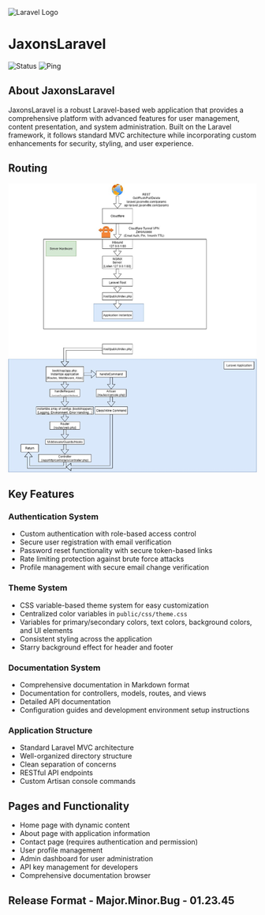 ![Laravel Logo](https://raw.githubusercontent.com/laravel/art/master/logo-lockup/5%20SVG/2%20CMYK/1%20Full%20Color/laravel-logolockup-cmyk-red.svg)

# JaxonsLaravel

![Status](https://status.jaxonville.com/api/badge/9/status) ![Ping](https://status.jaxonville.com/api/badge/9/ping)

## About JaxonsLaravel

JaxonsLaravel is a robust Laravel-based web application that provides a comprehensive platform with advanced features for user management, content presentation, and system administration. Built on the Laravel framework, it follows standard MVC architecture while incorporating custom enhancements for security, styling, and user experience.

## Routing
![Routing Schema](/public/media/diagrams/Routing.jpg)


## Key Features

### Authentication System
- Custom authentication with role-based access control
- Secure user registration with email verification
- Password reset functionality with secure token-based links
- Rate limiting protection against brute force attacks
- Profile management with secure email change verification

### Theme System
- CSS variable-based theme system for easy customization
- Centralized color variables in `public/css/theme.css`
- Variables for primary/secondary colors, text colors, background colors, and UI elements
- Consistent styling across the application
- Starry background effect for header and footer

### Documentation System
- Comprehensive documentation in Markdown format
- Documentation for controllers, models, routes, and views
- Detailed API documentation
- Configuration guides and development environment setup instructions

### Application Structure
- Standard Laravel MVC architecture
- Well-organized directory structure
- Clean separation of concerns
- RESTful API endpoints
- Custom Artisan console commands

## Pages and Functionality
- Home page with dynamic content
- About page with application information
- Contact page (requires authentication and permission)
- User profile management
- Admin dashboard for user administration
- API key management for developers
- Comprehensive documentation browser

## Release Format - Major.Minor.Bug - 01.23.45
